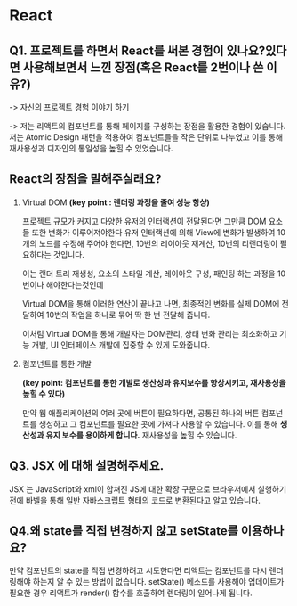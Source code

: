 # React

## Q1. 프로젝트를 하면서 React를 써본 경험이 있나요?있다면 사용해보면서 느낀 장점(혹은 React를 2번이나 쓴 이유?)
-> 자신의 프로젝트 경험 이야기 하기

-> 저는 리액트의 컴포넌트를 통해 페이지를 구성하는 장점을 활용한 경험이 있습니다. 저는 Atomic Design 패턴을 적용하여 컴포넌트들을 작은 단위로 나누었고 이를 통해 재사용성과 디자인의 통일성을 높힐 수 있었습니다.

## React의 장점을 말해주실래요?
1. Virtual DOM
**(key point : 렌더링 과정을 줄여 성능 항샹)**

    프로젝트 규모가 커지고 다양한 유저의 인터랙션이 전달된다면 그만큼 DOM 요소들 또한 변화가 이루어져야한다 
    유저 인터랙션에 의해 View에 변화가 발생하여 10개의 노드를 수정해 주어야 한다면, 10번의 레이아웃 재계산, 10번의 리랜더링이 필요하다는 것입니다.

    이는 랜더 트리 재생성, 요소의 스타일 계산, 레이아웃 구성, 패인팅 하는 과정을 10번이나 해야한다는것인데 

    Virtual DOM을 통해 이러한 연산이 끝나고 나면, 최종적인 변화를 실제 DOM에 전달하여 10번의 작업을 하나로 묶어 딱 한 번 전달해 줍니다.

    이처럼 Virtual DOM을 통해 개발자는 DOM관리, 상태 변화 관리는 최소화하고 기능 개발, UI 인터페이스 개발에 집중할 수 있게 도와줍니다.
  
2. 컴포넌트를 통한 개발

    **(key point: 컴포넌트를 통한 개발로 생산성과 유지보수를 향상시키고, 재사용성을 높힐 수 있다)**

    만약 웹 애플리케이션의 여러 곳에 버튼이 필요하다면, 공통된 하나의 버튼 컴포넌트를 생성하고 그 컴포넌트를 필요한 곳에 가져다 사용할 수 있습니다. 이를 통해 **생산성과 유지 보수를 용이하게 합니다.** 재사용성을 높힐 수 있습니다.

## Q3. JSX 에 대해 설명해주세요.
JSX 는 JavaScript와 xml이 합쳐진 JS에 대한 확장 구문으로
브라우저에서 실행하기 전에 바벨을 통해 일반 자바스크립트 형태의 코드로 변환된다고 알고 있습니다.

## Q4.왜 state를 직접 변경하지 않고 setState를 이용하나요?
만약 컴포넌트의 state를 직접 변경하려고 시도한다면 리액트는 컴포넌트를 다시 렌더링해야 하는지 알 수 있는 방법이 없습니다.
setState() 메소드를 사용해야 업데이트가 필요한 경우 리액트가 render() 함수를 호출하여 렌더링이 일어나게 됩니다.


